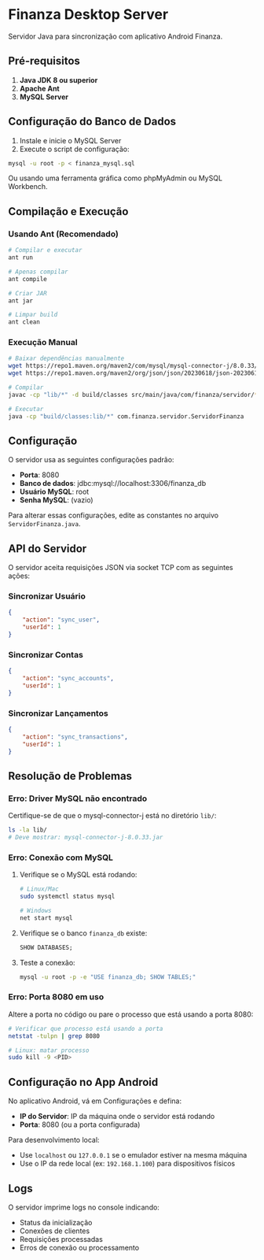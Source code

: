 # Finanza Desktop Server

Servidor Java para sincronização com aplicativo Android Finanza.

## Pré-requisitos

1. **Java JDK 8 ou superior**
2. **Apache Ant**
3. **MySQL Server**

## Configuração do Banco de Dados

1. Instale e inicie o MySQL Server
2. Execute o script de configuração:

```bash
mysql -u root -p < finanza_mysql.sql
```

Ou usando uma ferramenta gráfica como phpMyAdmin ou MySQL Workbench.

## Compilação e Execução

### Usando Ant (Recomendado)

```bash
# Compilar e executar
ant run

# Apenas compilar
ant compile

# Criar JAR
ant jar

# Limpar build
ant clean
```

### Execução Manual

```bash
# Baixar dependências manualmente
wget https://repo1.maven.org/maven2/com/mysql/mysql-connector-j/8.0.33/mysql-connector-j-8.0.33.jar -P lib/
wget https://repo1.maven.org/maven2/org/json/json/20230618/json-20230618.jar -P lib/

# Compilar
javac -cp "lib/*" -d build/classes src/main/java/com/finanza/servidor/*.java

# Executar
java -cp "build/classes:lib/*" com.finanza.servidor.ServidorFinanza
```

## Configuração

O servidor usa as seguintes configurações padrão:

- **Porta**: 8080
- **Banco de dados**: jdbc:mysql://localhost:3306/finanza_db
- **Usuário MySQL**: root
- **Senha MySQL**: (vazio)

Para alterar essas configurações, edite as constantes no arquivo `ServidorFinanza.java`.

## API do Servidor

O servidor aceita requisições JSON via socket TCP com as seguintes ações:

### Sincronizar Usuário
```json
{
    "action": "sync_user",
    "userId": 1
}
```

### Sincronizar Contas
```json
{
    "action": "sync_accounts", 
    "userId": 1
}
```

### Sincronizar Lançamentos
```json
{
    "action": "sync_transactions",
    "userId": 1
}
```

## Resolução de Problemas

### Erro: Driver MySQL não encontrado

Certifique-se de que o mysql-connector-j está no diretório `lib/`:

```bash
ls -la lib/
# Deve mostrar: mysql-connector-j-8.0.33.jar
```

### Erro: Conexão com MySQL

1. Verifique se o MySQL está rodando:
   ```bash
   # Linux/Mac
   sudo systemctl status mysql
   
   # Windows
   net start mysql
   ```

2. Verifique se o banco `finanza_db` existe:
   ```sql
   SHOW DATABASES;
   ```

3. Teste a conexão:
   ```bash
   mysql -u root -p -e "USE finanza_db; SHOW TABLES;"
   ```

### Erro: Porta 8080 em uso

Altere a porta no código ou pare o processo que está usando a porta 8080:

```bash
# Verificar que processo está usando a porta
netstat -tulpn | grep 8080

# Linux: matar processo
sudo kill -9 <PID>
```

## Configuração no App Android

No aplicativo Android, vá em Configurações e defina:

- **IP do Servidor**: IP da máquina onde o servidor está rodando
- **Porta**: 8080 (ou a porta configurada)

Para desenvolvimento local:
- Use `localhost` ou `127.0.0.1` se o emulador estiver na mesma máquina
- Use o IP da rede local (ex: `192.168.1.100`) para dispositivos físicos

## Logs

O servidor imprime logs no console indicando:
- Status da inicialização
- Conexões de clientes
- Requisições processadas
- Erros de conexão ou processamento